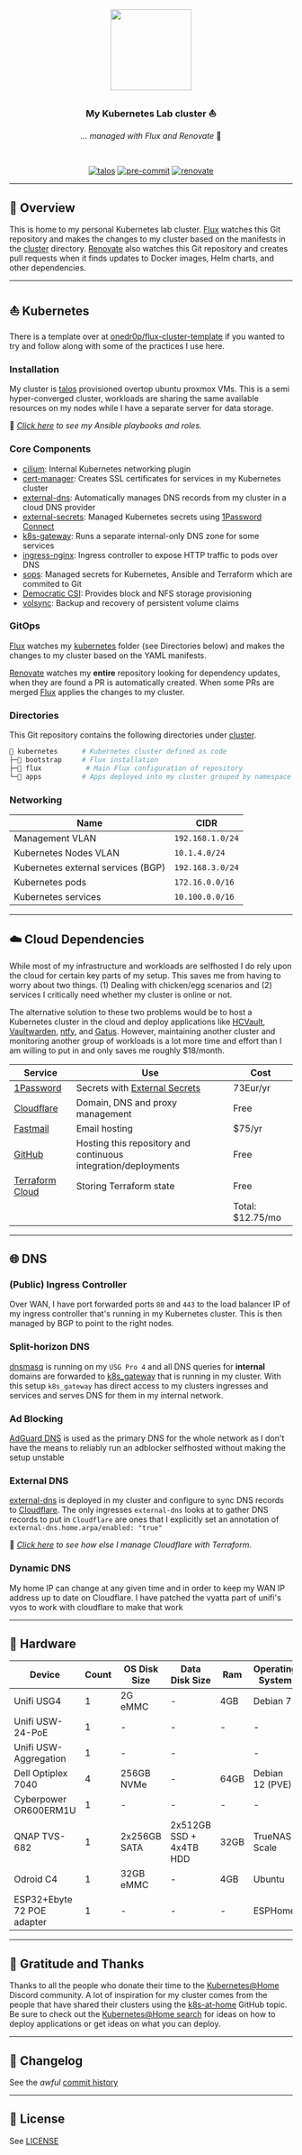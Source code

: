 <div align="center">

<img src="https://camo.githubusercontent.com/5b298bf6b0596795602bd771c5bddbb963e83e0f/68747470733a2f2f692e696d6775722e636f6d2f7031527a586a512e706e67" align="center" width="144px" height="144px"/>

### My Kubernetes Lab cluster ⛵️

_... managed with Flux and Renovate_ :robot:

</div>

<br/>

<div align="center">

[![talos](https://img.shields.io/badge/k3s-v1.4.6-brightgreen?style=for-the-badge&logo=kubernetes&logoColor=white)](https://talos.dev/)
[![pre-commit](https://img.shields.io/badge/pre--commit-enabled-brightgreen?logo=pre-commit&logoColor=white&style=for-the-badge)](https://github.com/pre-commit/pre-commit)
[![renovate](https://img.shields.io/badge/renovate-enabled-brightgreen?style=for-the-badge&logo=renovatebot&logoColor=white)](https://github.com/renovatebot/renovate)

</div>

---

## 📖 Overview

This is home to my personal Kubernetes lab cluster. [Flux](https://github.com/fluxcd/flux2) watches this Git repository and makes the changes to my cluster based on the manifests in the [cluster](./cluster/) directory. [Renovate](https://github.com/renovatebot/renovate) also watches this Git repository and creates pull requests when it finds updates to Docker images, Helm charts, and other dependencies.

---

## ⛵ Kubernetes

There is a template over at [onedr0p/flux-cluster-template](https://github.com/onedr0p/flux-cluster-template) if you wanted to try and follow along with some of the practices I use here.

### Installation

My cluster is [talos](https://talos.dev/) provisioned overtop ubuntu proxmox VMs. This is a semi hyper-converged cluster, workloads are sharing the same available resources on my nodes while I have a separate server for data storage.

🔸 _[Click here](./ansible/) to see my Ansible playbooks and roles._

### Core Components

- [cilium](https://cilium.io): Internal Kubernetes networking plugin
- [cert-manager](https://cert-manager.io/docs/): Creates SSL certificates for services in my Kubernetes cluster
- [external-dns](https://github.com/kubernetes-sigs/external-dns): Automatically manages DNS records from my cluster in a cloud DNS provider
- [external-secrets](https://github.com/external-secrets/external-secrets/): Managed Kubernetes secrets using [1Password Connect](https://github.com/1Password/connect)
- [k8s-gateway](https://gateway-api.sigs.k8s.io/): Runs a separate internal-only DNS zone for some services
- [ingress-nginx](https://github.com/kubernetes/ingress-nginx/): Ingress controller to expose HTTP traffic to pods over DNS
- [sops](https://toolkit.fluxcd.io/guides/mozilla-sops/): Managed secrets for Kubernetes, Ansible and Terraform which are commited to Git
- [Democratic CSI](https://github.com/democratic-csi/democratic-csi): Provides block and NFS storage provisioning
- [volsync](https://github.com/backube/volsync): Backup and recovery of persistent volume claims

### GitOps

[Flux](https://github.com/fluxcd/flux2) watches my [kubernetes](./kubernetes/) folder (see Directories below) and makes the changes to my cluster based on the YAML manifests.

[Renovate](https://github.com/renovatebot/renovate) watches my **entire** repository looking for dependency updates, when they are found a PR is automatically created. When some PRs are merged [Flux](https://github.com/fluxcd/flux2) applies the changes to my cluster.

### Directories

This Git repository contains the following directories under [cluster](./cluster/).

```sh
📁 kubernetes      # Kubernetes cluster defined as code
├─📁 bootstrap     # Flux installation
├─📁 flux           # Main Flux configuration of repository
└─📁 apps          # Apps deployed into my cluster grouped by namespace (see below)
```

### Networking

| Name                               | CIDR             |
| ---------------------------------- | ---------------- |
| Management VLAN                    | `192.168.1.0/24` |
| Kubernetes Nodes VLAN              | `10.1.4.0/24`    |
| Kubernetes external services (BGP) | `192.168.3.0/24` |
| Kubernetes pods                    | `172.16.0.0/16`  |
| Kubernetes services                | `10.100.0.0/16`  |

---

## ☁️ Cloud Dependencies

While most of my infrastructure and workloads are selfhosted I do rely upon the cloud for certain key parts of my setup. This saves me from having to worry about two things. (1) Dealing with chicken/egg scenarios and (2) services I critically need whether my cluster is online or not.

The alternative solution to these two problems would be to host a Kubernetes cluster in the cloud and deploy applications like [HCVault](https://www.vaultproject.io/), [Vaultwarden](https://github.com/dani-garcia/vaultwarden), [ntfy](https://ntfy.sh/), and [Gatus](https://gatus.io/). However, maintaining another cluster and monitoring another group of workloads is a lot more time and effort than I am willing to put in and only saves me roughly $18/month.

| Service                                      | Use                                                            | Cost             |
| -------------------------------------------- | -------------------------------------------------------------- | ---------------- |
| [1Password](https://1password.com/)          | Secrets with [External Secrets](https://external-secrets.io/)  | 73Eur/yr         |
| [Cloudflare](https://www.cloudflare.com/)    | Domain, DNS and proxy management                               | Free             |
| [Fastmail](https://fastmail.com/)            | Email hosting                                                  | $75/yr           |
| [GitHub](https://github.com/)                | Hosting this repository and continuous integration/deployments | Free             |
| [Terraform Cloud](https://www.terraform.io/) | Storing Terraform state                                        | Free             |
|                                              |                                                                | Total: $12.75/mo |

---

## 🌐 DNS

### (Public) Ingress Controller

Over WAN, I have port forwarded ports `80` and `443` to the load balancer IP of my ingress controller that's running in my Kubernetes cluster. This is then managed by BGP to point to the right nodes.

### Split-horizon DNS

[dnsmasq](https://thekelleys.org.uk/dnsmasq/doc.html) is running on my `USG Pro 4` and all DNS queries for **internal** domains are forwarded to [k8s_gateway](https://github.com/ori-edge/k8s_gateway) that is running in my cluster. With this setup `k8s_gateway` has direct access to my clusters ingresses and services and serves DNS for them in my internal network.

### Ad Blocking

[AdGuard DNS](https://adguard-dns.io/en/welcome.html) is used as the primary DNS for the whole network as I don't have the means to reliably run an adblocker selfhosted without making the setup unstable

### External DNS

[external-dns](https://github.com/kubernetes-sigs/external-dns) is deployed in my cluster and configure to sync DNS records to [Cloudflare](https://www.cloudflare.com/). The only ingresses `external-dns` looks at to gather DNS records to put in `Cloudflare` are ones that I explicitly set an annotation of `external-dns.home.arpa/enabled: "true"`

🔸 _[Click here](./terraform/cloudflare) to see how else I manage Cloudflare with Terraform._

### Dynamic DNS

My home IP can change at any given time and in order to keep my WAN IP address up to date on Cloudflare. I have patched the vyatta part of unifi's vyos to work with cloudflare to make that work

---

## 🔧 Hardware

| Device                     | Count | OS Disk Size | Data Disk Size          | Ram  | Operating System | Purpose             |
| -------------------------- | ----- | ------------ | ----------------------- | ---- | ---------------- | ------------------- |
| Unifi USG4                 | 1     | 2G eMMC      | -                       | 4GB  | Debian 7         | Router              |
| Unifi USW-24-PoE           | 1     | -            | -                       | -    | -                | Network Switch      |
| Unifi USW-Aggregation      | 1     | -            | -                       |      | -                | Network Switch      |
| Dell Optiplex 7040         | 4     | 256GB NVMe   | -                       | 64GB | Debian 12 (PVE)  | Virtualization Host |
| Cyberpower OR600ERM1U      | 1     | -            | -                       | -    | -                | UPS                 |
| QNAP TVS-682               | 1     | 2x256GB SATA | 2x512GB SSD + 4x4TB HDD | 32GB | TrueNAS Scale    | NAS                 |
| Odroid C4                  | 1     | 32GB eMMC    | -                       | 4GB  | Ubuntu           | Misc services       |
| ESP32+Ebyte 72 POE adapter | 1     | -            | -                       | -    | ESPHome          | Zigbee adapter      |

---

## 🤝 Gratitude and Thanks

Thanks to all the people who donate their time to the [Kubernetes@Home](https://discord.gg/k8s-at-home) Discord community. A lot of inspiration for my cluster comes from the people that have shared their clusters using the [k8s-at-home](https://github.com/topics/k8s-at-home) GitHub topic. Be sure to check out the [Kubernetes@Home search](https://nanne.dev/k8s-at-home-search/) for ideas on how to deploy applications or get ideas on what you can deploy.

---

## 📜 Changelog

See the _awful_ [commit history](https://github.com/ishioni/homelab-ops/commits/master)

---

## 🔏 License

See [LICENSE](./LICENSE)
